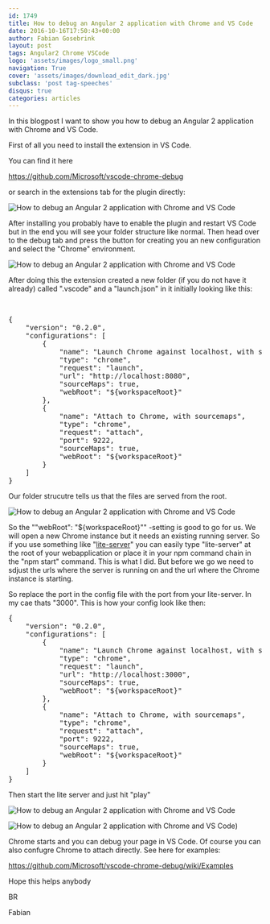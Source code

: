 ```yaml
---
id: 1749
title: How to debug an Angular 2 application with Chrome and VS Code
date: 2016-10-16T17:50:43+00:00
author: Fabian Gosebrink
layout: post
tags: Angular2 Chrome VSCode
logo: 'assets/images/logo_small.png'
navigation: True
cover: 'assets/images/download_edit_dark.jpg'
subclass: 'post tag-speeches'
disqus: true
categories: articles
---
```


In this blogpost I want to show you how to debug an Angular 2 application with Chrome and VS Code.

First of all you need to install the extension in VS Code.

You can find it here

<https://github.com/Microsoft/vscode-chrome-debug>

or search in the extensions tab for the plugin directly:

![How to debug an Angular 2 application with Chrome and VS Code]({{site.baseurl}}assets/articles/2016-10-164/HowtodebuganAngular2applicationwithChromeandVSCode_01.jpg)

After installing you probably have to enable the plugin and restart VS Code but in the end you will see your folder structure like normal. Then head over to the debug tab and press the button for creating you an new configuration and select the "Chrome" environment.

![How to debug an Angular 2 application with Chrome and VS Code]({{site.baseurl}}assets/articles/2016-10-164/HowtodebuganAngular2applicationwithChromeandVSCode_02.jpg)

After doing this the extension created a new folder (if you do not have it already) called ".vscode" and a "launch.json" in it initially looking like this:

&nbsp;

<pre class="lang:js decode:true ">{
    "version": "0.2.0",
    "configurations": [
        {
            "name": "Launch Chrome against localhost, with sourcemaps",
            "type": "chrome",
            "request": "launch",
            "url": "http://localhost:8080",
            "sourceMaps": true,
            "webRoot": "${workspaceRoot}"
        },
        {
            "name": "Attach to Chrome, with sourcemaps",
            "type": "chrome",
            "request": "attach",
            "port": 9222,
            "sourceMaps": true,
            "webRoot": "${workspaceRoot}"
        }
    ]
}</pre>

Our folder strucutre tells us that the files are served from the root.

![How to debug an Angular 2 application with Chrome and VS Code]({{site.baseurl}}assets/articles/2016-10-164/HowtodebuganAngular2applicationwithChromeandVSCode_03.jpg)

So the ""webRoot": "${workspaceRoot}"" -setting is good to go for us. We will open a new Chrome instance but it needs an existing running server. So if you use something like "[lite-server](https://github.com/johnpapa/lite-server)" you can easily type "lite-server" at the root of your webapplication or place it in your npm command chain in the "npm start" command. This is what I did. But before we go we need to sdjust the urls where the server is running on and the url where the Chrome instance is starting.

So replace the port in the config file with the port from your lite-server. In my cae thats "3000". This is how your config look like then:

<pre class="lang:js decode:true ">{
    "version": "0.2.0",
    "configurations": [
        {
            "name": "Launch Chrome against localhost, with sourcemaps",
            "type": "chrome",
            "request": "launch",
            "url": "http://localhost:3000",
            "sourceMaps": true,
            "webRoot": "${workspaceRoot}"
        },
        {
            "name": "Attach to Chrome, with sourcemaps",
            "type": "chrome",
            "request": "attach",
            "port": 9222,
            "sourceMaps": true,
            "webRoot": "${workspaceRoot}"
        }
    ]
}</pre>

Then start the lite server and just hit "play"

![How to debug an Angular 2 application with Chrome and VS Code]({{site.baseurl}}assets/articles/2016-10-164/HowtodebuganAngular2applicationwithChromeandVSCode_04.jpg)

![How to debug an Angular 2 application with Chrome and VS Code]({{site.baseurl}}assets/articles/2016-10-164/HowtodebuganAngular2applicationwithChromeandVSCode.gif))

Chrome starts and you can debug your page in VS Code. Of course you can also confugre Chrome to attach directly. See here for examples:

<https://github.com/Microsoft/vscode-chrome-debug/wiki/Examples>

Hope this helps anybody

BR

Fabian